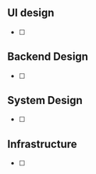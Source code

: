 
## UI design

- [ ] 

## Backend Design

- [ ] 

## System Design

- [ ] 

## Infrastructure

- [ ] 

